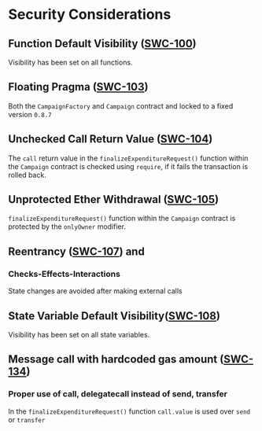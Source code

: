 # Security Considerations

## Function Default Visibility ([SWC-100](https://swcregistry.io/docs/SWC-100))
Visibility has been set on all functions.

## Floating Pragma ([SWC-103](https://swcregistry.io/docs/SWC-103))
Both the `CampaignFactory` and `Campaign` contract and locked to a fixed version `0.8.7`

## Unchecked Call Return Value ([SWC-104](https://swcregistry.io/docs/SWC-104))
The `call` return value in the `finalizeExpenditureRequest()` function within the `Campaign` contract is checked using `require`, if it fails the transaction is rolled back.
 
## Unprotected Ether Withdrawal ([SWC-105](https://swcregistry.io/docs/SWC-105))
`finalizeExpenditureRequest()` function within the `Campaign` contract is protected by the `onlyOwner` modifier.

## Reentrancy ([SWC-107](https://swcregistry.io/docs/SWC-107)) and 
### Checks-Effects-Interactions
State changes are avoided after making external calls

##  State Variable Default Visibility([SWC-108](https://swcregistry.io/docs/SWC-108))
Visibility has been set on all state variables.

## Message call with hardcoded gas amount ([SWC-134](https://swcregistry.io/docs/SWC-134))
### Proper use of call, delegatecall instead of send, transfer
In the `finalizeExpenditureRequest()` function `call.value` is used over `send` or `transfer`